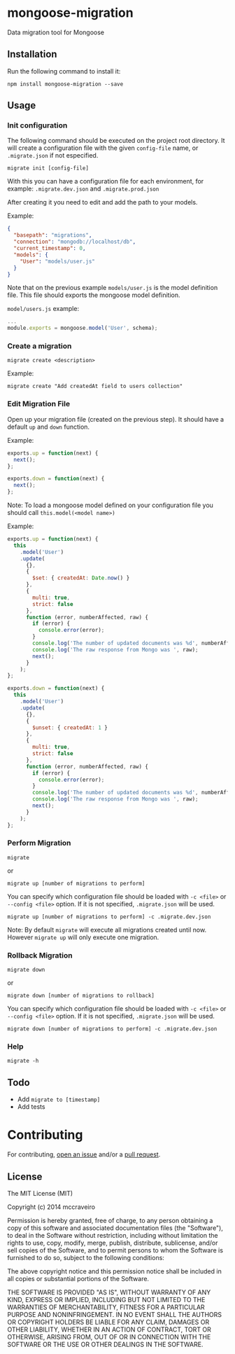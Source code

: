 mongoose-migration
==================

Data migration tool for Mongoose

## Installation

Run the following command to install it:

```console
npm install mongoose-migration --save
```

## Usage

### Init configuration

The following command should be executed on the project root directory. It will create a configuration file with the given `config-file` name, or `.migrate.json` if not especified.

```console
migrate init [config-file]
```

With this you can have a configuration file for each environment, for example: `.migrate.dev.json` and `.migrate.prod.json`

After creating it you need to edit and add the path to your models.

Example:
```json
{
  "basepath": "migrations",
  "connection": "mongodb://localhost/db",
  "current_timestamp": 0,
  "models": {
    "User": "models/user.js"
  }
}
```

Note that on the previous example `models/user.js` is the model definition file. This file should exports the mongoose model definition.

`model/users.js` example:
```javascript
...
module.exports = mongoose.model('User', schema);
```

### Create a migration

```console
migrate create <description>
```

Example:
```console
migrate create "Add createdAt field to users collection"
```

### Edit Migration File

Open up your migration file (created on the previous step). It should have a default `up` and `down` function.

Example:
```javascript
exports.up = function(next) {
  next();
};

exports.down = function(next) {
  next();
};
```

Note: To load a mongoose model defined on your configuration file you should call `this.model(<model name>)`

Example:
```javascript
exports.up = function(next) {
  this
    .model('User')
    .update(
      {},
      {
        $set: { createdAt: Date.now() }
      },
      {
        multi: true,
        strict: false
      },
      function (error, numberAffected, raw) {
        if (error) {
          console.error(error);
        }
        console.log('The number of updated documents was %d', numberAffected);
        console.log('The raw response from Mongo was ', raw);
        next();
      }
    );
};

exports.down = function(next) {
  this
    .model('User')
    .update(
      {},
      {
        $unset: { createdAt: 1 }
      },
      {
        multi: true,
        strict: false
      },
      function (error, numberAffected, raw) {
        if (error) {
          console.error(error);
        }
        console.log('The number of updated documents was %d', numberAffected);
        console.log('The raw response from Mongo was ', raw);
        next();
      }
    );
};
```

### Perform Migration

```console
migrate
```
or
```console
migrate up [number of migrations to perform]
```
You can specify which configuration file should be loaded with `-c <file>` or `--config <file>` option. If it is not specified, `.migrate.json` will be used.
```console
migrate up [number of migrations to perform] -c .migrate.dev.json
```

Note: By default `migrate` will execute all migrations created until now. However `migrate up` will only execute one migration.

### Rollback Migration

```console
migrate down
```
or
```console
migrate down [number of migrations to rollback]
```
You can specify which configuration file should be loaded with `-c <file>` or `--config <file>` option. If it is not specified, `.migrate.json` will be used.
```console
migrate down [number of migrations to perform] -c .migrate.dev.json
```

### Help

```console
migrate -h
```

## Todo

- Add `migrate to [timestamp]`
- Add tests

# Contributing

For contributing, [open an issue](https://github.com/mccraveiro/mongoose-migration/issues) and/or a [pull request](https://github.com/mccraveiro/mongoose-migration/pulls).

## License

The MIT License (MIT)

Copyright (c) 2014 mccraveiro

Permission is hereby granted, free of charge, to any person obtaining a copy
of this software and associated documentation files (the "Software"), to deal
in the Software without restriction, including without limitation the rights
to use, copy, modify, merge, publish, distribute, sublicense, and/or sell
copies of the Software, and to permit persons to whom the Software is
furnished to do so, subject to the following conditions:

The above copyright notice and this permission notice shall be included in all
copies or substantial portions of the Software.

THE SOFTWARE IS PROVIDED "AS IS", WITHOUT WARRANTY OF ANY KIND, EXPRESS OR
IMPLIED, INCLUDING BUT NOT LIMITED TO THE WARRANTIES OF MERCHANTABILITY,
FITNESS FOR A PARTICULAR PURPOSE AND NONINFRINGEMENT. IN NO EVENT SHALL THE
AUTHORS OR COPYRIGHT HOLDERS BE LIABLE FOR ANY CLAIM, DAMAGES OR OTHER
LIABILITY, WHETHER IN AN ACTION OF CONTRACT, TORT OR OTHERWISE, ARISING FROM,
OUT OF OR IN CONNECTION WITH THE SOFTWARE OR THE USE OR OTHER DEALINGS IN THE
SOFTWARE.
